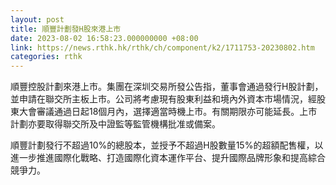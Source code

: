 ```yaml
---
layout: post
title: 順豐計劃發H股來港上市
date: 2023-08-02 16:58:23.000000000 +08:00
link: https://news.rthk.hk/rthk/ch/component/k2/1711753-20230802.htm
categories: rthk
---
```


順豐控股計劃來港上市。集團在深圳交易所發公告指，董事會通過發行H股計劃，並申請在聯交所主板上市。公司將考慮現有股東利益和境內外資本市場情況，經股東大會審議通過日起18個月內，選擇適當時機上市。有關期限亦可能延長。上市計劃亦要取得聯交所及中證監等監管機構批准或備案。

順豐計劃發行不超過10%的總股本，並授予不超過H股數量15%的超額配售權，以進一步推進國際化戰略、打造國際化資本運作平台、提升國際品牌形象和提高綜合競爭力。
